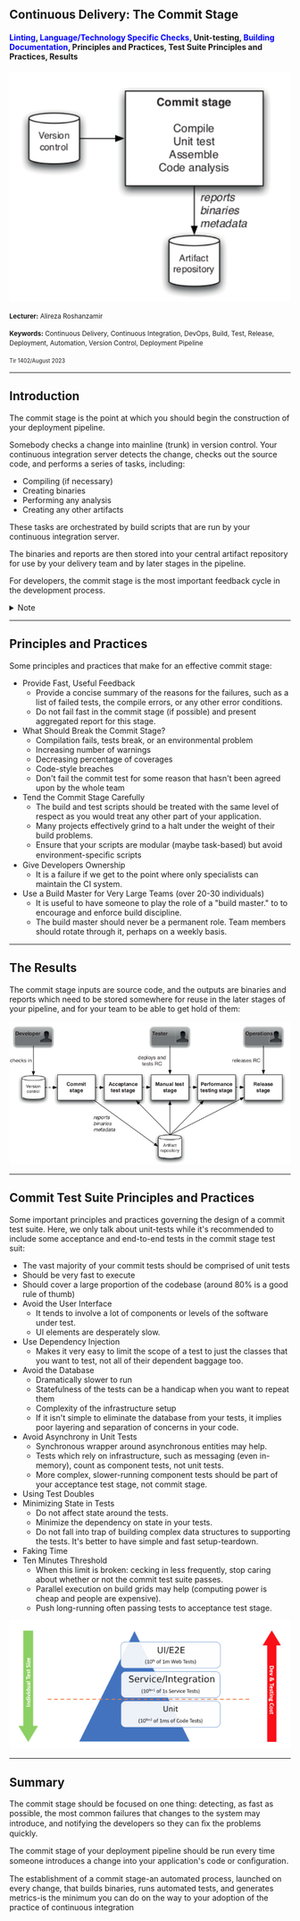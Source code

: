 ## Continuous Delivery: The Commit Stage
#### <span style="color: blue">Linting</span>, <span style="color: blue">Language/Technology Specific Checks</span>, Unit-testing, <span style="color: blue">Building Documentation</span>, Principles and Practices, Test Suite Principles and Practices, Results

<img src="assets/the-commit-stage.png" width="600"/>

<small><strong>Lecturer:</strong> Alireza Roshanzamir</small>

<small><strong>Keywords:</strong> Continuous Delivery, Continuous Integration, DevOps, Build, Test, Release, Deployment, Automation, Version Control, Deployment Pipeline</small>

<small><small> Tir 1402/August 2023</small></small>

---
## Introduction
The commit stage is the point at which you should begin the construction of your deployment pipeline.

Somebody checks a change into mainline (trunk) in version control. Your continuous integration server detects the change, checks out the source code, and performs a series of tasks, including:
- Compiling (if necessary)
- Creating binaries
- Performing any analysis
- Creating any other artifacts

These tasks are orchestrated by build scripts that are run by your continuous integration server.

The binaries and reports are then stored into your central artifact repository for use by your delivery team and by later stages in the pipeline.

For developers, the commit stage is the most important feedback cycle in the development process.

<details>
<summary>Note</summary>
Mention the preflight, pretested, pull-request, merge request builds.
</details>

---
## Principles and Practices
Some principles and practices that make for an effective commit stage:
- Provide Fast, Useful Feedback
  - Provide a concise summary of the reasons for the failures, such as a list of failed tests, the compile errors, or any other error conditions.
  - Do not fail fast in the commit stage (if possible) and present aggregated report for this stage.
- What Should Break the Commit Stage?
  - Compilation fails, tests break, or an environmental problem
  - Increasing number of warnings
  - Decreasing percentage of coverages
  - Code-style breaches
  - Don't fail the commit test for some reason that hasn't been agreed upon by the whole team
- Tend the Commit Stage Carefully
  - The build and test scripts should be treated with the same level of respect as you would treat any other part of your application.
  - Many projects effectively grind to a halt under the weight of their build problems.
  - Ensure that your scripts are modular (maybe task-based) but avoid environment-speciﬁc scripts
- Give Developers Ownership
  - It is a failure if we get to the point where only specialists can maintain the CI system.
- Use a Build Master for Very Large Teams (over 20-30 individuals)
  - It is useful to have someone to play the role of a "build master." to to encourage and enforce build discipline.
  - The build master should never be a permanent role. Team members should rotate through it, perhaps on a weekly basis.

---
## The Results
The commit stage inputs are source code, and the outputs are  binaries and reports which need to be stored somewhere for reuse in the later stages of your pipeline, and for your team to be able to get hold of them:

<img src="assets/role-of-artifact-repository.png">

---
## Commit Test Suite Principles and Practices
Some important principles and practices governing the design of a commit test suite. Here, we only talk about unit-tests while it's recommended to include some acceptance and end-to-end tests in the commit stage test suit:
- The vast majority of your commit tests should be comprised of unit tests
- Should be very fast to execute
- Should cover a large proportion of the codebase (around 80% is a good rule of thumb)
- Avoid the User Interface
  - It tends to involve a lot of components or levels of the software under test.
  - UI elements are desperately slow.
- Use Dependency Injection
  - Makes it very easy to limit the scope of a test to just the classes that you want to test, not all of their dependent baggage too.
- Avoid the Database
  - Dramatically slower to run
  - Statefulness of the tests can be a handicap when you want to repeat them
  - Complexity of the infrastructure setup
  - If it isn't simple to eliminate the database from your tests, it implies poor layering and separation of concerns in your code.
- Avoid Asynchrony in Unit Tests
  - Synchronous wrapper around asynchronous entities may help.
  - Tests which rely on infrastructure, such as messaging (even in-memory), count as component tests, not unit tests.
  - More complex, slower-running component tests should be part of your acceptance test stage, not commit stage.
- Using Test Doubles
- Minimizing State in Tests
  - Do not affect state around the tests.
  - Minimize the dependency on state in your tests.
  - Do not fall into trap of building complex data structures to supporting the tests. It's better to have simple and fast setup-teardown.
- Faking Time
- Ten Minutes Threshold
  - When this limit is broken: cecking in less frequently, stop caring about whether or not the commit test suite passes.
  - Parallel execution on build grids may help (computing power is cheap and people are expensive).
  - Push long-running often passing tests to acceptance test stage.

<img src="assets/test-automation-pyramid.png">

---
## Summary
The commit stage should be focused on one thing: detecting, as fast as possible, the most common failures that changes to the system may introduce, and notifying the developers so they can ﬁx the problems quickly.

The commit stage of your deployment pipeline should be run every time someone introduces a change into your application's code or conﬁguration.

The establishment of a commit stage-an automated process, launched on every change, that builds binaries, runs automated tests, and generates metrics-is the minimum you can do on the way to your adoption of the practice of continuous integration
